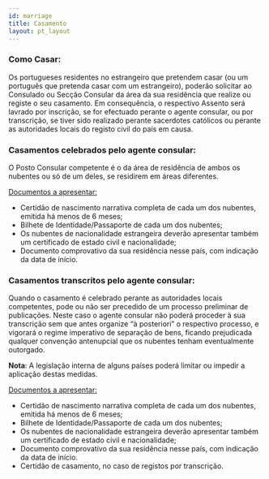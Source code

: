 ```yaml
---
id: marriage
title: Casamento
layout: pt_layout
---
```


### Como Casar:

Os portugueses residentes no estrangeiro que pretendem casar (ou um português que pretenda casar com um estrangeiro), poderão solicitar ao Consulado ou Secção Consular da área da sua residência que realize ou registe o seu casamento. Em consequência, o respectivo Assento será lavrado por inscrição, se for efectuado perante o agente consular, ou por transcrição, se tiver sido realizado perante sacerdotes católicos ou perante as autoridades locais do registo civil do país em causa.

### Casamentos celebrados pelo agente consular:
    
O Posto Consular competente é o da área de residência de ambos os nubentes ou só de um deles, se residirem em áreas diferentes.

<u>Documentos a apresentar:</u>

 - Certidão de nascimento narrativa completa de cada um dos nubentes, emitida há menos de 6 meses;
 - Bilhete de Identidade/Passaporte de cada um dos nubentes;
 - Os nubentes de nacionalidade estrangeira deverão apresentar também um certificado de estado civil e nacionalidade;
 - Documento comprovativo da sua residência nesse país, com indicação da data de início.


### Casamentos transcritos pelo agente consular:
    
Quando o casamento é celebrado perante as autoridades locais competentes, pode ou não ser precedido de um processo preliminar de publicações. Neste caso o agente consular não poderá proceder à sua transcrição sem que antes organize “à posteriori” o respectivo processo, e vigorará o regime imperativo de separação de bens, ficando prejudicada qualquer convenção antenupcial que os nubentes tenham eventualmente outorgado.

<strong>Nota</strong>: A legislação interna de alguns países poderá limitar ou impedir a aplicação destas medidas.

<u>Documentos a apresentar:</u>

 - Certidão de nascimento narrativa completa de cada um dos nubentes, emitida há menos de 6 meses;
 - Bilhete de Identidade/Passaporte de cada um dos nubentes;
 - Os nubentes de nacionalidade estrangeira deverão apresentar também um certificado de estado civil e nacionalidade;
 - Documento comprovativo da sua residência nesse país, com indicação da data de início.
 - Certidão de casamento, no caso de registos por transcrição.
